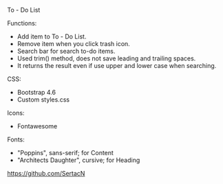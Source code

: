 To - Do List

Functions:

- Add item to To - Do List.
- Remove item when you click trash icon.
- Search bar for search to-do items.
- Used trim() method, does not save leading and trailing spaces.
- It returns the result even if use upper and lower case when searching.

CSS:

- Bootstrap 4.6
- Custom styles.css

Icons:

- Fontawesome

Fonts:

- "Poppins", sans-serif; for Content
- "Architects Daughter", cursive; for Heading

https://github.com/SertacN
